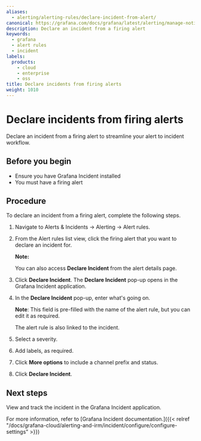 ```yaml
---
aliases:
  - alerting/alerting-rules/declare-incident-from-alert/
canonical: https://grafana.com/docs/grafana/latest/alerting/manage-notifications/declare-incident-from-alert/
description: Declare an incident from a firing alert
keywords:
  - grafana
  - alert rules
  - incident
labels:
  products:
    - cloud
    - enterprise
    - oss
title: Declare incidents from firing alerts
weight: 1010
---
```


# Declare incidents from firing alerts

Declare an incident from a firing alert to streamline your alert to incident workflow.

## Before you begin

- Ensure you have Grafana Incident installed
- You must have a firing alert

## Procedure

To declare an incident from a firing alert, complete the following steps.

1. Navigate to Alerts & Incidents -> Alerting -> Alert rules.
2. From the Alert rules list view, click the firing alert that you want to declare an incident for.

   **Note:**

   You can also access **Declare Incident** from the alert details page.

3. Click **Declare Incident**.
   The **Declare Incident** pop-up opens in the Grafana Incident application.
4. In the **Declare Incident** pop-up, enter what's going on.

   **Note**: This field is pre-filled with the name of the alert rule, but you can edit it as required.

   The alert rule is also linked to the incident.

5. Select a severity.
6. Add labels, as required.
7. Click **More options** to include a channel prefix and status.
8. Click **Declare Incident**.

## Next steps

View and track the incident in the Grafana Incident application.

For more information, refer to [Grafana Incident documentation.]({{< relref "/docs/grafana-cloud/alerting-and-irm/incident/configure/configure-settings" >}})
